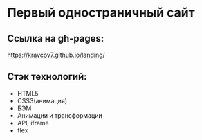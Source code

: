 # Первый одностраничный сайт

## Ссылка на gh-pages:
https://kravcov7.github.io/landing/

## Стэк технологий:
+ HTML5 
+ CSS3(анимация)
+ БЭМ
+ Анимации и трансформации
+ API, iframe
+ flex




